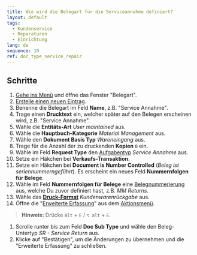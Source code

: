 ```yaml
---
title: Wie wird die Belegart für die Serviceannahme definiert?
layout: default
tags:
  - Kun­den­ser­vice
  - Reparaturen
  - Einrichtung
lang: de
sequence: 10
ref: doc_type_service_repair
---
```


## Schritte
1. [Gehe ins Menü](Menu) und öffne das Fenster "Belegart".
1. [Erstelle einen neuen Eintrag](Neuer_Datensatz_Fenster_Webui).
1. Benenne die Belegart im Feld **Name**, z.B. "Service Annahme".
1. Trage einen **Drucktext** ein, welcher später auf den Belegen erscheinen wird, z.B. "Service Annahme".
1. Wähle die **Entitäts-Art** *User maintained* aus.
1. Wähle die **Hauptbuch-Kategorie** *Material Management* aus.
1. Wähle den **Dokument Basis Typ** *Wareneingang* aus.
1. Trage für die Anzahl der zu druckenden **Kopien** `0` ein.
1. Wähle im Feld **Request Type** den [Aufgabentyp](Aufgabentyp_anlegen) *Service Annahme* aus.
1. Setze ein Häkchen bei **Verkaufs-Transaktion**.
1. Setze ein Häkchen bei **Document is Number Controlled** (*Beleg ist seriennummerngeführt*). Es erscheint ein neues Feld **Nummernfolgen für Belege**.
1. Wähle im Feld **Nummernfolgen für Belege** eine [Belegnummerierung](Belegnummern_definieren) aus, welche Du zuvor definiert hast, z.B. *MM Returns*.
1. Wähle das [**Druck-Format**](Druckformat_anlegen) *Kundenwarenrückgabe* aus.
1. Öffne die "[Erweiterte Erfassung](Ansichten#erw-erfassung)" aus dem [Aktionsmenü](AktionStarten#aktionsmenue).
 >**Hinweis:** Drücke `Alt` + `E` / `⌥ alt` + `E`.

1. Scrolle runter bis zum Feld **Doc Sub Type** und wähle den Beleg-Untertyp *SR - Service Return* aus.
1. Klicke auf "Bestätigen", um die Änderungen zu übernehmen und die "Erweiterte Erfassung" zu schließen.
